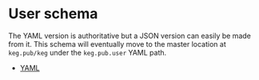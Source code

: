 # User schema

The YAML version is authoritative but a JSON version can easily be made from it. This schema will eventually move to the master location at `keg.pub/keg` under the `keg.pub.user` YAML path.

* [YAML](keg-user.schema.yaml)
